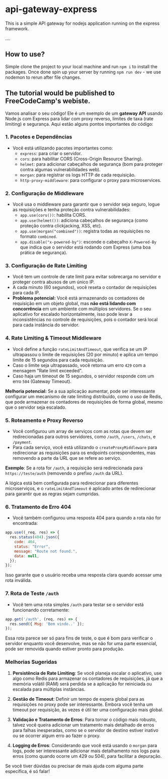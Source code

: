 # api-gateway-express
This is a simple API gateway for nodejs application running on the express framework.

....

## How to use?

Simple clone the project to your local machine and run `npm i` to install the packages. Once done spin up your server by running `npm run dev` - we use nodemon to rerun after file changes.

## The tutorial would be published to FreeCodeCamp's webiste.




Vamos analisar o seu código! Ele é um exemplo de um **gateway API** usando Node.js com Express para lidar com proxy reverso, limites de taxa (rate limiting) e segurança. Aqui estão alguns pontos importantes do código:

### 1. **Pacotes e Dependências**
   - Você está utilizando pacotes importantes como:
     - `express`: para criar o servidor.
     - `cors`: para habilitar CORS (Cross-Origin Resource Sharing).
     - `helmet`: para adicionar cabeçalhos de segurança (bom para proteger contra algumas vulnerabilidades web).
     - `morgan`: para registrar os logs HTTP de cada requisição.
     - `http-proxy-middleware`: para configurar o proxy para microservices.

### 2. **Configuração de Middleware**
   - Você usa o middleware para garantir que o servidor seja seguro, logue as requisições e tenha proteção contra vulnerabilidades:
     - `app.use(cors())`: habilita CORS.
     - `app.use(helmet())`: adiciona cabeçalhos de segurança (como proteção contra clickjacking, XSS, etc).
     - `app.use(morgan("combined"))`: registra todas as requisições no formato `combined`.
     - `app.disable("x-powered-by")`: esconde o cabeçalho `X-Powered-By` que indica que o servidor está rodando com Express (uma boa prática de segurança).

### 3. **Configuração de Rate Limiting**
   - Você tem um controle de rate limit para evitar sobrecarga no servidor e proteger contra abusos de um único IP.
   - A cada minuto (60 segundos), você reseta o contador de requisições para cada IP.
   - **Problema potencial:** Você está armazenando os contadores de requisição em um objeto global, mas **não está lidando com concorrência** em um ambiente com múltiplos servidores. Se o seu aplicativo for escalado horizontalmente, isso pode levar a inconsistências no controle de requisições, pois o contador será local para cada instância do servidor.

### 4. **Rate Limiting & Timeout Middleware**
   - Você define a função `rateLimitAndTimeout`, que verifica se um IP ultrapassou o limite de requisições (20 por minuto) e aplica um tempo limite de 15 segundos para cada requisição.
   - Caso o limite seja ultrapassado, você retorna um erro `429` com a mensagem "Rate limit exceeded".
   - Caso haja um timeout de 15 segundos, o servidor responde com um erro `504` (Gateway Timeout).

   **Melhoria potencial:** Se a sua aplicação aumentar, pode ser interessante configurar um mecanismo de rate limiting distribuído, como o uso de Redis, que pode armazenar os contadores de requisições de forma global, mesmo que o servidor seja escalado.

### 5. **Roteamento e Proxy Reverso**
   - Você configurou um array de serviços com as rotas que devem ser redirecionadas para outros servidores, como `/auth`, `/users`, `/chats`, e `/payment`.
   - Para cada serviço, você está utilizando o `createProxyMiddleware` para redirecionar as requisições para os endpoints correspondentes, mas removendo a parte da URL que se refere ao serviço.
   
   **Exemplo**: Se a rota for `/auth`, a requisição será redirecionada para `https://teste/auth` (removendo o prefixo `/auth` da URL).
   
   A lógica está bem configurada para redirecionar para diferentes microserviços, e o `rateLimitAndTimeout` é aplicado antes de redirecionar para garantir que as regras sejam cumpridas.

### 6. **Tratamento de Erro 404**
   - Você também configurou uma resposta 404 para quando a rota não for encontrada:
   ```js
   app.use((_req, res) => {
     res.status(404).json({
       code: 404,
       status: "Error",
       message: "Route not found.",
       data: null,
     });
   });
   ```
   Isso garante que o usuário receba uma resposta clara quando acessar uma rota inválida.

### 7. **Rota de Teste `/auth`**
   - Você tem uma rota simples `/auth` para testar se o servidor está funcionando corretamente:
   ```js
   app.get('/auth', (req, res) => {
     res.send({ Msg: 'Bem vindo..' });
   });
   ```
   Essa rota parece ser só para fins de teste, o que é bom para verificar o servidor enquanto você desenvolve, mas se não for uma parte essencial, pode ser removida quando estiver pronto para produção.

### **Melhorias Sugeridas**
1. **Persistência de Rate Limiting**: Se você planeja escalar o aplicativo, use algo como Redis para armazenar os contadores de requisições, já que a memória volátil (RAM) será perdida se a aplicação for reiniciada ou escalada para múltiplas instâncias.
   
2. **Gestão de Timeout**: Definir um tempo de espera global para as requisições no proxy pode ser interessante. Embora você tenha um timeout por requisição, às vezes é útil ter uma configuração mais global.
   
3. **Validação e Tratamento de Erros**: Para tornar o código mais robusto, talvez você queira adicionar um tratamento mais detalhado de erros para falhas inesperadas, como se o servidor de destino estiver inativo ou se ocorrer algum erro ao fazer o proxy.

4. **Logging de Erros**: Considerando que você está usando o `morgan` para logs, pode ser interessante adicionar mais detalhamento nos logs para erros (como quando ocorre um 429 ou 504), para facilitar a depuração.

Se você tiver dúvidas ou precisar de mais ajuda com alguma parte específica, é só falar!